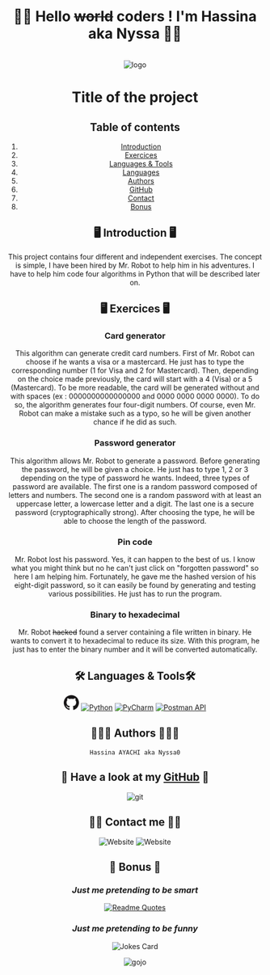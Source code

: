 <div align="center">

# 👋🏼 Hello ~~world~~ coders ! I'm Hassina aka Nyssa 👋🏼
<br />
<center></center>
<img alt="logo" src="https://static.wixstatic.com/media/51e30d_d51e9a7675b14fec9050c17c133eb4e4~mv2.gif" width="300px" />

# Title of the project

## Table of contents
1. [Introduction](#-introduction-)
2. [Exercices](#-exercices-)
3. [Languages & Tools](#-languages-&-tools-)
4. [Languages](#-languages-)
5. [Authors](#-authors-)
6. [GitHub](#-have-a-look-at-my-github-)
7. [Contact](#-contact-me-)
8. [Bonus](#-bonus-)

## 🖥 Introduction 🖥
This project contains four different and independent exercises. The concept is simple, I have been hired by Mr. Robot to help him in his adventures. I have to help him code four algorithms in Python that will be described later on.

## 🖥 Exercices 🖥
### Card generator
This algorithm can generate credit card numbers. First of Mr. Robot can choose if he wants a visa or a mastercard. He just has to type the corresponding number (1 for Visa and 2 for Mastercard). Then, depending on the choice made previously, the card will start with a 4 (Visa) or a 5 (Mastercard). To be more readable, the card will be generated without and with spaces (ex : 0000000000000000 and 0000 0000 0000 0000). To do so, the algorithm generates four four-digit numbers. Of course, even Mr. Robot can make a mistake such as a typo, so he will be given another chance if he did as such.

### Password generator
This algorithm allows Mr. Robot to generate a password. Before generating the password, he will be given a choice. He just has to type 1, 2 or 3 depending on the type of password he wants. Indeed, three types of password are available. The first one is a random password composed of letters and numbers. The second one is a random password with at least an uppercase letter, a lowercase letter and a digit. The last one is a secure password (cryptographically strong). After choosing the type, he will be able to choose the length of the password.


### Pin code
Mr. Robot lost his password. Yes, it can happen to the best of us. I know what you might think but no he can't just click on "forgotten password" so here I am helping him. Fortunately, he gave me the hashed version of his eight-digit password, so it can easily be found by generating and testing various possibilities. He just has to run the program.

### Binary to hexadecimal
Mr. Robot ~~hacked~~ found a server containing a file written in binary. He wants to convert it to hexadecimal to reduce
its size. With this program, he just has to enter the binary number and it will be converted automatically.

## 🛠 Languages & Tools🛠

[<img alt="GitHub" width="30px" src="https://raw.githubusercontent.com/github/explore/78df643247d429f6cc873026c0622819ad797942/topics/github/github.png" />][webdevplaylist]
[<img alt="Python" width="30px" src="https://upload.wikimedia.org/wikipedia/commons/thumb/c/c3/Python-logo-notext.svg/1200px-Python-logo-notext.svg.png" />][webdevplaylist]
[<img alt="PyCharm" width="30px" src="https://resources.jetbrains.com/storage/products/pycharm/img/meta/pycharm_logo_300x300.png" />][webdevplaylist]
[<img alt="Postman API" width="30px" src="https://res.cloudinary.com/postman/image/upload/t_team_logo/v1629869194/team/2893aede23f01bfcbd2319326bc96a6ed0524eba759745ed6d73405a3a8b67a8" />][webdevplaylist]

## 👩🏻‍💻 Authors 🧑🏻‍💻
```
Hassina AYACHI aka Nyssa0
```

## 👀 Have a look at my [GitHub][GitHub] 👀
<img alt="git" width="25%" src="https://media3.giphy.com/media/487L0pNZKONFN01oHO/giphy.gif?cid=790b7611243e5aec32fb90d5f0413a6f1f5685fcdbf9dbaf&rid=giphy.gif&ct=g" width="200px"/>

## 🤙🏼 Contact me 🤙🏼

![Website](https://img.shields.io/website?logo=web&style=for-the-badge&up_color=black&up_message=Portfolio&url=https%3A%2F%2Fhassinaayachi.wixsite.com%2Fportfolio)
![Website](https://img.shields.io/website?color=%230A66C2&label=Linkedin&logo=Linkedin&logoColor=%230A66C2&style=for-the-badge&up_message=Click&url=https%3A%2F%2Fwww.linkedin.com%2Fin%2Fhassina-ayachi-2468991ab%2F)

## 💎 Bonus 💎

### _Just me pretending to be smart_ ###
[![Readme Quotes](https://quotes-github-readme.vercel.app/api?type=horizontal)](https://github.com/piyushsuthar/github-readme-quotes)

### _Just me pretending to be funny_ ###

![Jokes Card](https://readme-jokes.vercel.app/api?bgColor=%23212529&textColor=%23ffddd2&qColor=%23FE4676&aColor=%23F3A628&borderColor=%23000&codeColor=%23f9c74f)

<img alt="gojo" width="25%" src="https://c.tenor.com/H-NXH7iOy_gAAAAC/gojo-satoru-jujutsu-kaisen.gif" width="200px"/>

[portfolio]: https://hassinaayachi.wixsite.com/portfolio
[GitHub]: https://github.com/Nyssa0
[linkedin]: https://www.linkedin.com/in/hassina-ayachi-2468991ab/
[webdevplaylist]: https://www.youtube.com/playlist?list=PLkwxH9e_vrAJ0WbEsFA9W3I1W-g_BTsbt
[jsplaylist]: https://www.youtube.com/playlist?list=PLkwxH9e_vrALRJKu7wfXby3MKeflhTu6B
[cssplaylist]: https://www.youtube.com/playlist?list=PLkwxH9e_vrALSdvZuEh6gqQdmDoDIoqz4

</div>
